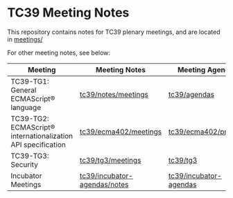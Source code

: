 # TC39 Meeting Notes

This repository contains notes for TC39 plenary meetings, and are located in [meetings/](https://github.com/tc39/notes/tree/main/meetings)

For other meeting notes, see below:

| Meeting                                                      | Meeting Notes                                   | Meeting Agendas                            |
| ------------------------------------------------------------ | ----------------------------------------------- | ------------------------------------------ |
| TC39-TG1: General ECMAScript® language                       | [tc39/notes/meetings][tg1-notes]                | [tc39/agendas][tg1-agenda]                 |
| TC39-TG2: ECMAScript® internationalization API specification | [tc39/ecma402/meetings][tg2-notes]              | [tc39/ecma402/projects][tg2-agenda]        |
| TC39-TG3: Security                                           | [tc39/tg3/meetings][tg3-notes]                  | [tc39/tg3][tg3-agenda]                     |
| Incubator Meetings                                           | [tc39/incubator-agendas/notes][incubator-notes] | [tc39/incubator-agendas][incubator-agenda] |

[tg1-agenda]: https://github.com/tc39/agendas#tc39-meeting-agendas
[tg2-agenda]: https://github.com/tc39/ecma402/projects/2
[tg3-agenda]: https://github.com/tc39/tg3#agenda
[incubator-agenda]: https://github.com/tc39/incubator-agendas#tc39-incubator-call-agendas
[tg1-notes]: https://github.com/tc39/notes/tree/main/meetings
[tg2-notes]: https://github.com/tc39/ecma402/tree/main/meetings
[tg3-notes]: https://github.com/tc39/tg3/tree/main/meetings
[incubator-notes]: https://github.com/tc39/incubator-agendas/tree/main/notes
